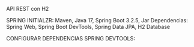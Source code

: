 API REST con H2

SPRING INITIALZR:
Maven, Java 17, Spring Boot 3.2.5, Jar
Dependencias: Spring Web, Spring Boot DevTools, Spring Data JPA, H2 Database

CONFIGURAR DEPENDENCIAS SPRING DEVTOOLS:
